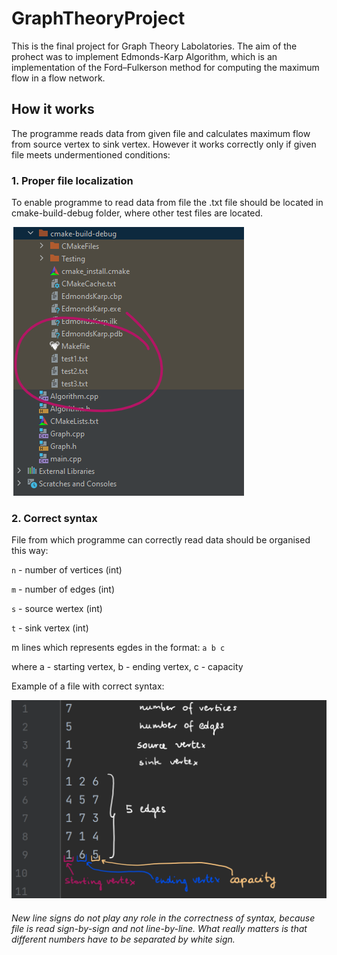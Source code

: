 # GraphTheoryProject
This is the final project for Graph Theory Labolatories. The aim of the prohect was to implement Edmonds-Karp Algorithm, which is an implementation of the Ford–Fulkerson method for computing the maximum flow in a flow network.

## How it works ##
The programme reads data from given file and calculates maximum flow from source vertex to sink vertex. However it works correctly only if given file meets undermentioned conditions:

### 1. Proper file localization ###
To enable programme to read data from file the .txt file should be located in cmake-build-debug folder, where other test files are located.


![logo](https://github.com/PaulinaGacek/GraphTheoryProject/blob/main/File_localization.png "Proper file localization")


### 2. Correct syntax ###

File from which programme can correctly read data should be organised this way:

`n` - number of vertices (int)

`m` - number of edges (int)

`s` - source wertex (int)

`t` - sink vertex (int)

m lines which represents egdes in the format:
`a b c`

where a - starting vertex, b - ending vertex, c - capacity

Example of a file with correct syntax:

![logo](https://github.com/PaulinaGacek/GraphTheoryProject/blob/main/File_syntax.png "Correct file syntax")
###### New line signs do not play any role in the correctness of syntax, because file is read sign-by-sign and not line-by-line. What really matters is that different numbers have to be separated by white sign. ######

 
